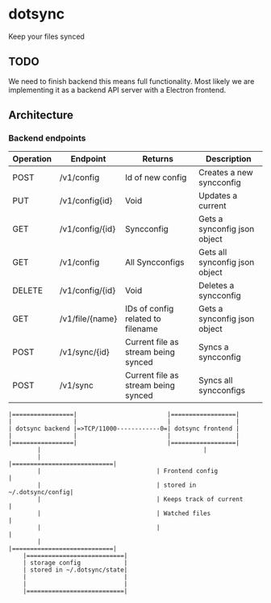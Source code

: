 # dotsync
Keep your files synced
## TODO
We need to finish backend this means full functionality. Most likely we are implementing it as a backend API server with a Electron frontend.


## Architecture
### Backend endpoints
| Operation | Endpoint            | Returns                                 | Description                    |
|-----------|---------------------|-----------------------------------------|--------------------------------|
| POST      | /v1/config          | Id of new config                        | Creates a new syncconfig       |
| PUT       | /v1/config{id}      | Void                                    | Updates a current              |
| GET       | /v1/config/{id}     | Syncconfig                              | Gets a synconfig json object   |
| GET       | /v1/config          | All Syncconfigs                         | Gets all synconfig json object |
| DELETE    | /v1/config/{id}     | Void                                    | Deletes a syncconfig           |
| GET       | /v1/file/{name}     | IDs of config related to filename       | Gets a synconfig json object   |
| POST      | /v1/sync/{id}       | Current file as stream being synced     | Syncs a syncconfig             |
| POST      | /v1/sync            | Current file as stream being synced     | Syncs all syncconfigs          |

```
|=================|                         |==================|
|                 |                         |                  |
| dotsync backend |=>TCP/11000------------0=| dotsync frontend |
|                 |                         |                  |
|=================|                         |==================|
        |                                             |
        |                                |============================|                       
        |                                | Frontend config            |
        |                                | stored in ~/.dotsync/config| 
        |                                | Keeps track of current     |
        |                                | Watched files              |
        |                                |                            |                   
        |                                |============================|
    |===========================|                       
    | storage config            |
    | stored in ~/.dotsync/state| 
    |                           |                   
    |                           |
    |===========================|
```
